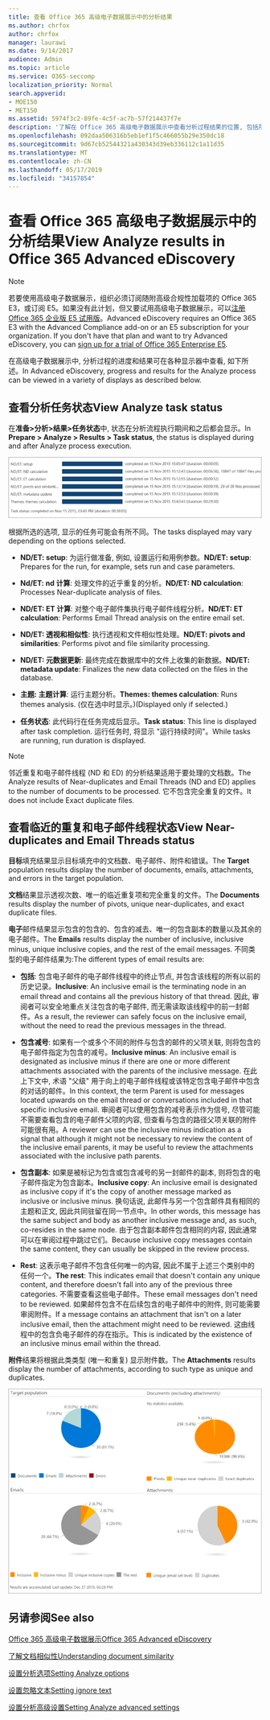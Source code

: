 ```yaml
---
title: 查看 Office 365 高级电子数据展示中的分析结果
ms.author: chrfox
author: chrfox
manager: laurawi
ms.date: 9/14/2017
audience: Admin
ms.topic: article
ms.service: O365-seccomp
localization_priority: Normal
search.appverid:
- MOE150
- MET150
ms.assetid: 5974f3c2-89fe-4c5f-ac7b-57f214437f7e
description: '了解在 Office 365 高级电子数据展示中查看分析过程结果的位置, 包括所显示的任务选项的定义。  '
ms.openlocfilehash: 092daa506316b5eb1ef1f5c466055b29e350dc18
ms.sourcegitcommit: 9d67cb52544321a430343d39eb336112c1a11d35
ms.translationtype: MT
ms.contentlocale: zh-CN
ms.lasthandoff: 05/17/2019
ms.locfileid: "34157854"
---
```

# <a name="view-analyze-results-in-office-365-advanced-ediscovery"></a><span data-ttu-id="80916-103">查看 Office 365 高级电子数据展示中的分析结果</span><span class="sxs-lookup"><span data-stu-id="80916-103">View Analyze results in Office 365 Advanced eDiscovery</span></span>

> [!NOTE]
> <span data-ttu-id="80916-p101">若要使用高级电子数据展示，组织必须订阅随附高级合规性加载项的 Office 365 E3，或订阅 E5。如果没有此计划，但又要试用高级电子数据展示，可以[注册 Office 365 企业版 E5 试用版](https://go.microsoft.com/fwlink/p/?LinkID=698279)。</span><span class="sxs-lookup"><span data-stu-id="80916-p101">Advanced eDiscovery requires an Office 365 E3 with the Advanced Compliance add-on or an E5 subscription for your organization. If you don't have that plan and want to try Advanced eDiscovery, you can [sign up for a trial of Office 365 Enterprise E5](https://go.microsoft.com/fwlink/p/?LinkID=698279).</span></span> 
  
<span data-ttu-id="80916-106">在高级电子数据展示中, 分析过程的进度和结果可在各种显示器中查看, 如下所述。</span><span class="sxs-lookup"><span data-stu-id="80916-106">In Advanced eDiscovery, progress and results for the Analyze process can be viewed in a variety of displays as described below.</span></span>
  
## <a name="view-analyze-task-status"></a><span data-ttu-id="80916-107">查看分析任务状态</span><span class="sxs-lookup"><span data-stu-id="80916-107">View Analyze task status</span></span>

<span data-ttu-id="80916-108">在**准备\>分析\>结果\>任务状态**中, 状态在分析流程执行期间和之后都会显示。</span><span class="sxs-lookup"><span data-stu-id="80916-108">In **Prepare \> Analyze \> Results \> Task status**, the status is displayed during and after Analyze process execution.</span></span> 
  
![分析任务状态](media/d0372978-ce08-4f4e-a1fc-aa918ae44364.png)
  
<span data-ttu-id="80916-110">根据所选的选项, 显示的任务可能会有所不同。</span><span class="sxs-lookup"><span data-stu-id="80916-110">The tasks displayed may vary depending on the options selected.</span></span> 
  
- <span data-ttu-id="80916-111">**ND/ET: setup**: 为运行做准备, 例如, 设置运行和用例参数。</span><span class="sxs-lookup"><span data-stu-id="80916-111">**ND/ET: setup**: Prepares for the run, for example, sets run and case parameters.</span></span>
    
- <span data-ttu-id="80916-112">**Nd/ET: nd 计算**: 处理文件的近乎重复的分析。</span><span class="sxs-lookup"><span data-stu-id="80916-112">**ND/ET: ND calculation**: Processes Near-duplicate analysis of files.</span></span>
    
- <span data-ttu-id="80916-113">**ND/ET: ET 计算**: 对整个电子邮件集执行电子邮件线程分析。</span><span class="sxs-lookup"><span data-stu-id="80916-113">**ND/ET: ET calculation**: Performs Email Thread analysis on the entire email set.</span></span>
    
- <span data-ttu-id="80916-114">**ND/ET: 透视和相似性**: 执行透视和文件相似性处理。</span><span class="sxs-lookup"><span data-stu-id="80916-114">**ND/ET: pivots and similarities**: Performs pivot and file similarity processing.</span></span>
    
- <span data-ttu-id="80916-115">**ND/ET: 元数据更新**: 最终完成在数据库中的文件上收集的新数据。</span><span class="sxs-lookup"><span data-stu-id="80916-115">**ND/ET: metadata update**: Finalizes the new data collected on the files in the database.</span></span>
    
- <span data-ttu-id="80916-116">**主题: 主题计算**: 运行主题分析。</span><span class="sxs-lookup"><span data-stu-id="80916-116">**Themes: themes calculation**: Runs themes analysis.</span></span> <span data-ttu-id="80916-117">(仅在选中时显示。)</span><span class="sxs-lookup"><span data-stu-id="80916-117">(Displayed only if selected.)</span></span>
    
- <span data-ttu-id="80916-118">**任务状态**: 此代码行在任务完成后显示。</span><span class="sxs-lookup"><span data-stu-id="80916-118">**Task status**: This line is displayed after task completion.</span></span> <span data-ttu-id="80916-119">运行任务时, 将显示 "运行持续时间"。</span><span class="sxs-lookup"><span data-stu-id="80916-119">While tasks are running, run duration is displayed.</span></span>
    
> [!NOTE]
> <span data-ttu-id="80916-120">邻近重复和电子邮件线程 (ND 和 ED) 的分析结果适用于要处理的文档数。</span><span class="sxs-lookup"><span data-stu-id="80916-120">The Analyze results of Near-duplicates and Email Threads (ND and ED) applies to the number of documents to be processed.</span></span> <span data-ttu-id="80916-121">它不包含完全重复的文件。</span><span class="sxs-lookup"><span data-stu-id="80916-121">It does not include Exact duplicate files.</span></span> 
  
## <a name="view-near-duplicates-and-email-threads-status"></a><span data-ttu-id="80916-122">查看临近的重复和电子邮件线程状态</span><span class="sxs-lookup"><span data-stu-id="80916-122">View Near-duplicates and Email Threads status</span></span>

<span data-ttu-id="80916-123">**目标**填充结果显示目标填充中的文档数、电子邮件、附件和错误。</span><span class="sxs-lookup"><span data-stu-id="80916-123">The **Target** population results display the number of documents, emails, attachments, and errors in the target population.</span></span> 
  
<span data-ttu-id="80916-124">**文档**结果显示透视次数、唯一的临近重复项和完全重复的文件。</span><span class="sxs-lookup"><span data-stu-id="80916-124">The **Documents** results display the number of pivots, unique near-duplicates, and exact duplicate files.</span></span> 
  
<span data-ttu-id="80916-125">**电子**邮件结果显示包含的包含的、包含的减去、唯一的包含副本的数量以及其余的电子邮件。</span><span class="sxs-lookup"><span data-stu-id="80916-125">The **Emails** results display the number of inclusive, inclusive minus, unique inclusive copies, and the rest of the email messages.</span></span> <span data-ttu-id="80916-126">不同类型的电子邮件结果为:</span><span class="sxs-lookup"><span data-stu-id="80916-126">The different types of email results are:</span></span> 
  
- <span data-ttu-id="80916-127">**包括**: 包含电子邮件的电子邮件线程中的终止节点, 并包含该线程的所有以前的历史记录。</span><span class="sxs-lookup"><span data-stu-id="80916-127">**Inclusive**: An inclusive email is the terminating node in an email thread and contains all the previous history of that thread.</span></span> <span data-ttu-id="80916-128">因此, 审阅者可以安全地重点关注包含的电子邮件, 而无需读取该线程中的前一封邮件。</span><span class="sxs-lookup"><span data-stu-id="80916-128">As a result, the reviewer can safely focus on the inclusive email, without the need to read the previous messages in the thread.</span></span> 
    
- <span data-ttu-id="80916-129">**包含减号**: 如果有一个或多个不同的附件与包含的邮件的父项关联, 则将包含的电子邮件指定为包含的减号。</span><span class="sxs-lookup"><span data-stu-id="80916-129">**Inclusive minus**: An inclusive email is designated as inclusive minus if there are one or more different attachments associated with the parents of the inclusive message.</span></span> <span data-ttu-id="80916-130">在此上下文中, 术语 "父级" 用于向上的电子邮件线程或该特定包含电子邮件中包含的对话的邮件。</span><span class="sxs-lookup"><span data-stu-id="80916-130">In this context, the term Parent is used for messages located upwards on the email thread or conversations included in that specific inclusive email.</span></span> <span data-ttu-id="80916-131">审阅者可以使用包含的减号表示作为信号, 尽管可能不需要查看包含的电子邮件父项的内容, 但查看与包含的路径父项关联的附件可能很有用。</span><span class="sxs-lookup"><span data-stu-id="80916-131">A reviewer can use the inclusive minus indication as a signal that although it might not be necessary to review the content of the inclusive email parents, it may be useful to review the attachments associated with the inclusive path parents.</span></span> 
    
- <span data-ttu-id="80916-132">**包含副本**: 如果是被标记为包含或包含减号的另一封邮件的副本, 则将包含的电子邮件指定为包含副本。</span><span class="sxs-lookup"><span data-stu-id="80916-132">**Inclusive copy**: An inclusive email is designated as inclusive copy if it's the copy of another message marked as inclusive or inclusive minus.</span></span> <span data-ttu-id="80916-133">换句话说, 此邮件与另一个包含邮件具有相同的主题和正文, 因此共同驻留在同一节点中。</span><span class="sxs-lookup"><span data-stu-id="80916-133">In other words, this message has the same subject and body as another inclusive message and, as such, co-resides in the same node.</span></span> <span data-ttu-id="80916-134">由于包含副本邮件包含相同的内容, 因此通常可以在审阅过程中跳过它们。</span><span class="sxs-lookup"><span data-stu-id="80916-134">Because inclusive copy messages contain the same content, they can usually be skipped in the review process.</span></span> 
    
- <span data-ttu-id="80916-135">**Rest**: 这表示电子邮件不包含任何唯一的内容, 因此不属于上述三个类别中的任何一个。</span><span class="sxs-lookup"><span data-stu-id="80916-135">**The rest**: This indicates email that doesn't contain any unique content, and therefore doesn't fall into any of the previous three categories.</span></span> <span data-ttu-id="80916-136">不需要查看这些电子邮件。</span><span class="sxs-lookup"><span data-stu-id="80916-136">These email messages don't need to be reviewed.</span></span> <span data-ttu-id="80916-137">如果邮件包含不在后续包含的电子邮件中的附件, 则可能需要审阅附件。</span><span class="sxs-lookup"><span data-stu-id="80916-137">If a message contains an attachment that isn't on a later inclusive email, then the attachment might need to be reviewed.</span></span> <span data-ttu-id="80916-138">这由线程中的包含负电子邮件的存在指示。</span><span class="sxs-lookup"><span data-stu-id="80916-138">This is indicated by the existence of an inclusive minus email within the thread.</span></span>
    
<span data-ttu-id="80916-139">**附件**结果将根据此类类型 (唯一和重复) 显示附件数。</span><span class="sxs-lookup"><span data-stu-id="80916-139">The **Attachments** results display the number of attachments, according to such type as unique and duplicates.</span></span> 
  
![近似重复和电子邮件线程](media/54491303-0ee3-4739-b42e-d1ee486842fd.png)
  
## <a name="see-also"></a><span data-ttu-id="80916-141">另请参阅</span><span class="sxs-lookup"><span data-stu-id="80916-141">See also</span></span>

[<span data-ttu-id="80916-142">Office 365 高级电子数据展示</span><span class="sxs-lookup"><span data-stu-id="80916-142">Office 365 Advanced eDiscovery</span></span>](office-365-advanced-ediscovery.md)
  
[<span data-ttu-id="80916-143">了解文档相似性</span><span class="sxs-lookup"><span data-stu-id="80916-143">Understanding document similarity</span></span>](understand-document-similarity-in-advanced-ediscovery.md)
  
[<span data-ttu-id="80916-144">设置分析选项</span><span class="sxs-lookup"><span data-stu-id="80916-144">Setting Analyze options</span></span>](set-analyze-options-in-advanced-ediscovery.md)
  
[<span data-ttu-id="80916-145">设置忽略文本</span><span class="sxs-lookup"><span data-stu-id="80916-145">Setting ignore text</span></span>](set-ignore-text-in-advanced-ediscovery.md)
  
[<span data-ttu-id="80916-146">设置分析高级设置</span><span class="sxs-lookup"><span data-stu-id="80916-146">Setting Analyze advanced settings</span></span>](view-analyze-results-in-advanced-ediscovery.md)

